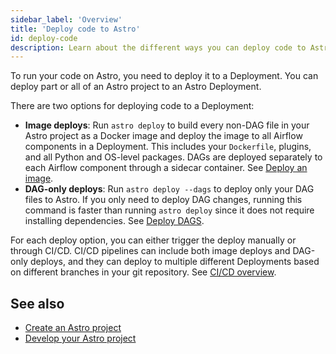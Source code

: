 ```yaml
---
sidebar_label: 'Overview'
title: 'Deploy code to Astro'
id: deploy-code
description: Learn about the different ways you can deploy code to Astro.
---
```


To run your code on Astro, you need to deploy it to a Deployment. You can deploy part or all of an Astro project to an Astro Deployment.

There are two options for deploying code to a Deployment:

- **Image deploys**: Run `astro deploy` to build every non-DAG file in your Astro project as a Docker image and deploy the image to all Airflow components in a Deployment. This includes your `Dockerfile`, plugins, and all Python and OS-level packages. DAGs are deployed separately to each Airflow component through a sidecar container. See [Deploy an image](deploy-project-image.md).
- **DAG-only deploys**: Run `astro deploy --dags` to deploy only your DAG files to Astro. If you only need to deploy DAG changes, running this command is faster than running `astro deploy` since it does not require installing dependencies. See [Deploy DAGS](deploy-dags.md).

For each deploy option, you can either trigger the deploy manually or through CI/CD. CI/CD pipelines can include both image deploys and DAG-only deploys, and they can deploy to multiple different Deployments based on different branches in your git repository. See [CI/CD overview](set-up-ci-cd.md).

## See also

- [Create an Astro project](cli/develop-project.md#create-an-astro-project)
- [Develop your Astro project](cli/develop-project.md)
